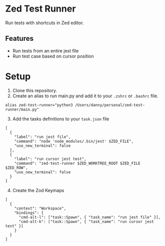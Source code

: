 # Zed Test Runner

Run tests with shortcuts in Zed editor.

## Features

- Run tests from an entire jest file
- Run test case based on cursor position

# Setup

1. Clone this repository.
2. Create an alias to run main.py and add it to your `.zshrc` or `.bashrc` file.

```
alias zed-test-runner="python3 /Users/danny/personal/zed-test-runner/main.py"
```

3. Add the tasks definitions to your `task.json` file

```
[
  {
    "label": "run jest file",
    "command": "node 'node_modules/.bin/jest' $ZED_FILE",
    "use_new_terminal": false
  },
  {
    "label": "run cursor jest test",
    "command": "zed-test-runner $ZED_WORKTREE_ROOT $ZED_FILE $ZED_ROW",
    "use_new_terminal": false
  }
]
```

4. Create the Zod Keymaps

```
[
  {
    "context": "Workspace",
    "bindings": {
      "cmd-alt-l": ["task::Spawn", { "task_name": "run jest file" }],
      "cmd-alt-k": ["task::Spawn", { "task_name": "run cursor jest test" }]
    }
  }
]
```
